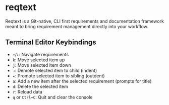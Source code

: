 # reqtext
Reqtext is a Git-native, CLI first requirements and documentation framework meant to bring requirement management directly into your workflow.

## Terminal Editor Keybindings

- `↑`/`↓`: Navigate requirements
- `k`: Move selected item up
- `j`: Move selected item down
- `→`: Demote selected item to child (indent)
- `←`: Promote selected item to sibling (outdent)
- `a`: Add a new item after the selected requirement (prompts for title)
- `d`: Delete the selected item
- `r`: Reload data
- `q` or `Ctrl+C`: Quit and clear the console

